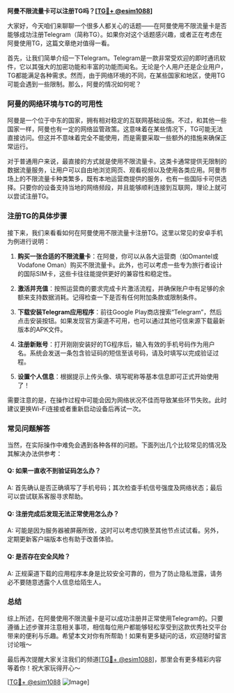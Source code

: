 **阿曼不限流量卡可以注册TG吗？[[TG💪+ @esim1088](https://t.me/s/esim1088)]**

大家好，今天咱们来聊聊一个很多人都关心的话题——在阿曼使用不限流量卡是否能够成功注册Telegram（简称TG）。如果你对这个话题感兴趣，或者正在考虑在阿曼使用TG，这篇文章绝对值得一看。

首先，让我们简单介绍一下Telegram。Telegram是一款非常受欢迎的即时通讯软件，它以其强大的加密功能和丰富的功能而闻名。无论是个人用户还是企业用户，TG都能满足各种需求。然而，由于网络环境的不同，在某些国家和地区，使用TG可能会遇到一些限制。那么，阿曼的情况如何呢？

### 阿曼的网络环境与TG的可用性

阿曼是一个位于中东的国家，拥有相对稳定的互联网基础设施。不过，和其他一些国家一样，阿曼也有一定的网络监管政策。这意味着在某些情况下，TG可能无法直接访问。但这并不意味着完全不能使用，而是需要采取一些额外的措施来确保正常运行。

对于普通用户来说，最直接的方式就是使用不限流量卡。这类卡通常提供无限制的数据流量服务，让用户可以自由地浏览网页、观看视频以及使用各类应用。阿曼市场上的不限流量卡种类繁多，既有本地运营商提供的服务，也有一些国际卡可供选择。只要你的设备支持当地的网络频段，并且能够顺利连接到互联网，理论上就可以尝试注册TG。

### 注册TG的具体步骤

接下来，我们来看看如何在阿曼使用不限流量卡注册TG。这里以常见的安卓手机为例进行说明：

1. **购买一张合适的不限流量卡**：在阿曼，你可以从各大运营商（如Omantel或Vodafone Oman）购买不限流量卡。此外，也可以考虑一些专为旅行者设计的国际SIM卡，这些卡往往能提供更好的兼容性和稳定性。

2. **激活并充值**：按照运营商的要求完成卡片激活流程，并确保账户中有足够的余额来支持数据消耗。记得检查一下是否有任何附加条款或限制条件。

3. **下载安装Telegram应用程序**：前往Google Play商店搜索“Telegram”，然后点击安装按钮。如果发现官方渠道不可用，也可以通过其他可信来源下载最新版本的APK文件。

4. **注册新账号**：打开刚刚安装好的TG程序后，输入有效的手机号码作为用户名。系统会发送一条包含验证码的短信至该号码，请及时填写以完成验证过程。

5. **设置个人信息**：根据提示上传头像、填写昵称等基本信息即可正式开始使用了！

需要注意的是，在操作过程中可能会因为网络状况不佳而导致某些环节失败。此时建议更换Wi-Fi连接或者重新启动设备后再试一次。

### 常见问题解答

当然，在实际操作中难免会遇到各种各样的问题。下面列出几个比较常见的情况及其解决办法供参考：

#### Q: 如果一直收不到验证码怎么办？
A: 首先确认是否正确填写了手机号码；其次检查手机信号强度及网络状态；最后可以尝试联系客服寻求帮助。

#### Q: 注册完成后发现无法正常使用怎么办？
A: 可能是因为服务器被屏蔽所致，这时可以考虑切换至其他节点试试看。另外，定期更新客户端版本也有助于改善体验。

#### Q: 是否存在安全风险？
A: 正规渠道下载的应用程序本身是比较安全可靠的，但为了防止隐私泄露，请务必不要随意透露个人信息给陌生人。

### 总结

综上所述，在阿曼使用不限流量卡是可以成功注册并正常使用Telegram的。只要遵循上述步骤并注意相关事项，相信每位用户都能够轻松享受到这款优秀社交平台带来的便利与乐趣。希望本文对你有所帮助！如果有更多疑问的话，欢迎随时留言讨论哦～

最后再次提醒大家关注我们的频道[[TG💪+ @esim1088](https://t.me/s/esim1088)]，那里会有更多精彩内容等着你！祝大家玩得开心～  

[[TG💪+ @esim1088](https://t.me/s/esim1088) ![Image](https://i.postimg.cc/4NQfJmqS/Snipaste-2025-05-13-00-14-12.png)]